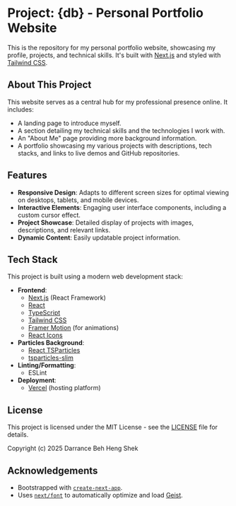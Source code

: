# Project: {db} - Personal Portfolio Website

This is the repository for my personal portfolio website, showcasing my profile, projects, and technical skills. It's built with [Next.js](https://nextjs.org/) and styled with [Tailwind CSS](https://tailwindcss.com/).

## About This Project

This website serves as a central hub for my professional presence online. It includes:
*   A landing page to introduce myself.
*   A section detailing my technical skills and the technologies I work with.
*   An "About Me" page providing more background information.
*   A portfolio showcasing my various projects with descriptions, tech stacks, and links to live demos and GitHub repositories.

## Features

*   **Responsive Design**: Adapts to different screen sizes for optimal viewing on desktops, tablets, and mobile devices.
*   **Interactive Elements**: Engaging user interface components, including a custom cursor effect.
*   **Project Showcase**: Detailed display of projects with images, descriptions, and relevant links.
*   **Dynamic Content**: Easily updatable project information.

## Tech Stack

This project is built using a modern web development stack:

*   **Frontend**:
    *   [Next.js](https://nextjs.org/) (React Framework)
    *   [React](https://reactjs.org/)
    *   [TypeScript](https://www.typescriptlang.org/)
    *   [Tailwind CSS](https://tailwindcss.com/)
    *   [Framer Motion](https://www.framer.com/motion/) (for animations)
    *   [React Icons](https://react-icons.github.io/react-icons/)
*   **Particles Background**:
    *   [React TSParticles](https://particles.js.org/)
    *   [tsparticles-slim](https://particles.js.org/)
*   **Linting/Formatting**:
    *   ESLint
*   **Deployment**:
    *   [Vercel](https://vercel.com/) (hosting platform)

## License

This project is licensed under the MIT License - see the [LICENSE](LICENSE) file for details.

Copyright (c) 2025 Darrance Beh Heng Shek

## Acknowledgements

*   Bootstrapped with [`create-next-app`](https://nextjs.org/docs/app/api-reference/cli/create-next-app).
*   Uses [`next/font`](https://nextjs.org/docs/app/building-your-application/optimizing/fonts) to automatically optimize and load [Geist](https://vercel.com/font).
